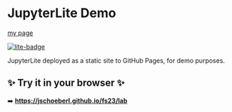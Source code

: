 # JupyterLite Demo


[my page](https://jschoeberl.github.io/fs23/lab)



[![lite-badge](https://jupyterlite.rtfd.io/en/latest/_static/badge.svg)](https://jschoeberl.github.io/fs23/lab)

JupyterLite deployed as a static site to GitHub Pages, for demo purposes.

## ✨ Try it in your browser ✨

➡️ **https://jschoeberl.github.io/fs23/lab**

